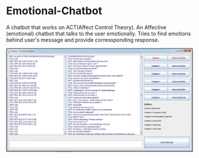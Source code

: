 # Emotional-Chatbot
A chatbot that works on ACT(Affect Control Theory). An Affective (emotional) chatbot that talks to the user emotionally. Tries to find emotions behind user's message and provide corressponding response. 


![Alt text](https://github.com/vishalshubham/Emotional-Chatbot/blob/master/questions.JPG "Emobot UI")
